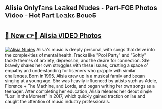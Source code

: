 ## Alisia Onlyf𝚊ns Le𝚊ked N𝚞des - Part-FGB Photos Video - Hot Part Le𝚊ks Beue5

# <h2><a href="http://ab63063.deff.icu/?id=Alisia">🔗 New 👉🔴 Alisia VIDEO Photos</a></h2>

[![Alisia N𝚞des](https://i.imgur.com/rIISA9y.gif)](http://ab63063.deff.icu/?id=Alisia)
Alisia's music is deeply personal, with songs that delve into the complexities of mental health. Tracks like "Pool Party" and "Softly" tackle themes of anxiety, depression, and the desire for connection. She bravely shares her own struggles with these issues, creating a space of empathy and understanding for listeners who grapple with similar challenges. Born in 1995, Alisia grew up in a musical family and began singing at a young age. She was heavily influenced by artists such as Adele, Florence + The Machine, and Lorde, and began writing her own songs as a teenager. After completing her education, Alisia released her debut single "Lost in the Moment" in 2017, which quickly gained traction online and caught the attention of music industry professionals.
